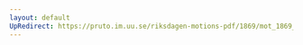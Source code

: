 ```yaml
---
layout: default
UpRedirect: https://pruto.im.uu.se/riksdagen-motions-pdf/1869/mot_1869__fk__28.pdf
---
```

